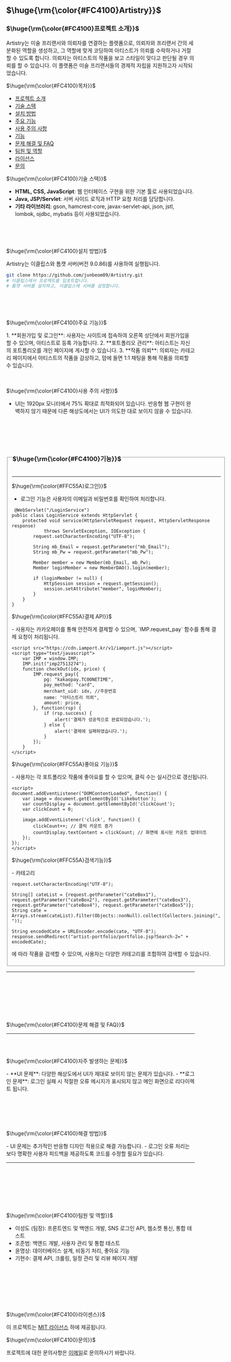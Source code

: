 <h2>$\huge{\rm{\color{#FC4100}Artistry}}$</h2>

<h3 id="프로젝트-소개">$\huge{\rm{\color{#FC4100}프로젝트 소개}}$</h3>

Artistry는 미술 프리랜서와 의뢰자를 연결하는 플랫폼으로, 의뢰자와 프리랜서 간의 세분화된 역할을 생성하고, 그 역할에 맞게 코딩하여 아티스트가 의뢰를 수락하거나 거절할 수 있도록 합니다. 의뢰자는 아티스트의 작품을 보고 스타일이 맞다고 판단될 경우 의뢰를 할 수 있습니다. 이 플랫폼은 미술 프리랜서들의 경제적 자립을 지원하고자 시작되었습니다.




<p>$\huge{\rm{\color{#FC4100}목차}}$</p>

- [프로젝트 소개](#프로젝트-소개)
- [기술 스택](#기술-스택)
- [설치 방법](#설치-방법)
- [주요 기능](#주요기능)
- [사용 주의 사항](#사용주의사항)
- [기능](#기능)
- [문제 해결 및 FAQ](#문제-해결-및-faq)
- [팀원 및 역할](#팀원-및-역할)
- [라이선스](#라이센스)
- [문의](#문의)



<p id="기술-스택">$\huge{\rm{\color{#FC4100}기술 스택}}$</p>

- **HTML, CSS, JavaScript**: 웹 인터페이스 구현을 위한 기본 툴로 사용되었습니다.
- **Java, JSP/Servlet**: 서버 사이드 로직과 HTTP 요청 처리를 담당합니다.
- **기타 라이브러리**: gson, hamcrest-core, javax-servlet-api, json, jstl, lombok, ojdbc, mybatis 등이 사용되었습니다.

<br>
<br>
<br>

<p id="설치-방법">$\huge{\rm{\color{#FC4100}설치 방법}}$</p>

Artistry는 이클립스와 톰캣 서버(버전 9.0.86)를 사용하여 실행됩니다.

```bash
git clone https://github.com/junbeom09/Artistry.git
# 이클립스에서 프로젝트를 임포트합니다.
# 톰캣 서버를 설치하고, 이클립스에 서버를 설정합니다.
```

<br>
<br>
<br>


<p id="주요기능">$\huge{\rm{\color{#FC4100}주요 기능}}$</p>
1. **회원가입 및 로그인**: 사용자는 사이트에 접속하여 오른쪽 상단에서 회원가입을 할 수 있으며, 아티스트로 등록 가능합니다.
2. **포트폴리오 관리**: 아티스트는 자신의 포트폴리오를 개인 페이지에 게시할 수 있습니다.
3. **작품 의뢰**: 의뢰자는 카테고리 페이지에서 아티스트의 작품을 감상하고, 맘에 들면 1:1 채팅을 통해 작품을 의뢰할 수 있습니다.

<br>
<br>
<br>

<p id="사용주의사항">$\huge{\rm{\color{#FC4100}사용 주의 사항}}$</p>

- UI는 1920px 모니터에서 75% 확대로 최적화되어 있습니다. 반응형 웹 구현이 완벽하지 않기 때문에 다른 해상도에서는 UI가 의도한 대로 보이지 않을 수 있습니다.

<br>
<br>
<br>
<br>



<fieldset>
<legend><h3 id="기능">$\huge{\rm{\color{#FC4100}기능}}$</h3></legend>
 
___

<p>$\huge{\rm{\color{#FFC55A}로그인}}$</p>


- 로그인 기능은 사용자의 이메일과 비밀번호를 확인하여 처리합니다.

````
 @WebServlet("/LoginService")
public class LoginService extends HttpServlet {
    protected void service(HttpServletRequest request, HttpServletResponse response)
            throws ServletException, IOException {
        request.setCharacterEncoding("UTF-8");

        String mb_Email = request.getParameter("mb_Email");
        String mb_Pw = request.getParameter("mb_Pw");

        Member member = new Member(mb_Email, mb_Pw);
        Member loginMember = new MemberDAO().login(member);

        if (loginMember != null) {
            HttpSession session = request.getSession();
            session.setAttribute("member", loginMember);
        }
    }
}
````


<p>$\huge{\rm{\color{#FFC55A}결제 API}}$</p>
- 사용자는 카카오페이를 통해 안전하게 결제할 수 있으며, `IMP.request_pay` 함수를 통해 결제 요청이 처리됩니다.

````
<script src="https://cdn.iamport.kr/v1/iamport.js"></script>
<script type="text/javascript">
    var IMP = window.IMP;
    IMP.init("imp27513274");
    function checkOut(idx, price) {
        IMP.request_pay({
            pg: "kakaopay.TC0ONETIME",
            pay_method: "card",
            merchant_uid: idx, //주문번호
            name: "아티스트리 의뢰",
            amount: price,
        }, function(rsp) {
            if (rsp.success) {
                alert('결제가 성공적으로 완료되었습니다.');
            } else {
                alert('결제에 실패하였습니다.');
            }
        });
    }
</script>
````

<p>$\huge{\rm{\color{#FFC55A}좋아요 기능}}$</p>
- 사용자는 각 포트폴리오 작품에 좋아요를 할 수 있으며, 클릭 수는 실시간으로 갱신됩니다.

````
<script>
document.addEventListener("DOMContentLoaded", function() {
    var image = document.getElementById('Likebutton');
    var countDisplay = document.getElementById('clickCount');
    var clickCount = 0;

    image.addEventListener('click', function() {
        clickCount++; // 클릭 카운트 증가
        countDisplay.textContent = clickCount; // 화면에 표시된 카운트 업데이트
    });
});
</script>
````

<p>$\huge{\rm{\color{#FFC55A}검색기능}}$</p>
- 카테고리

````
request.setCharacterEncoding("UTF-8");

String[] cateList = {request.getParameter("cateBox1"), request.getParameter("cateBox2"), request.getParameter("cateBox3"), request.getParameter("cateBox4"), request.getParameter("cateBox5")};
String cate = Arrays.stream(cateList).filter(Objects::nonNull).collect(Collectors.joining(", "));

String encodedCate = URLEncoder.encode(cate, "UTF-8");
response.sendRedirect("artist-portfolio/portfolio.jsp?Search-2=" + encodedCate);
````
에 따라 작품을 검색할 수 있으며, 사용자는 다양한 카테고리를 조합하여 검색할 수 있습니다.
</fieldset>

___

<br>
<br>
<br>
<br>
<br>
<br>


<p id="문제-해결-및-faq">$\huge{\rm{\color{#FC4100}문제 해결 및 FAQ}}$</p>

___

<br>
<br>
<p>$\huge{\rm{\color{#FC4100}자주 발생하는 문제}}$</p>
- **UI 문제**: 다양한 해상도에서 UI가 제대로 보이지 않는 문제가 있습니다.
- **로그인 문제**: 로그인 실패 시 적절한 오류 메시지가 표시되지 않고 메인 화면으로 리다이렉트 됩니다.
<br>
<br>
<br>
<br>
<br>
<br>
<p>$\huge{\rm{\color{#FC4100}해결 방법}}$</p>
- UI 문제는 추가적인 반응형 디자인 적용으로 해결 가능합니다.
- 로그인 오류 처리는 보다 명확한 사용자 피드백을 제공하도록 코드를 수정할 필요가 있습니다.

___

<br>
<br>
<br>
<br>
<br>
<br>
<p id="팀원-및-역할">$\huge{\rm{\color{#FC4100}팀원 및 역할}}$</p>

- 이성도 (팀장): 프론트엔드 및 백엔드 개발, SNS 로그인 API, 웹소켓 통신, 통합 테스트
- 조준범: 백엔드 개발, 사용자 관리 및 통합 테스트
- 윤명상: 데이터베이스 설계, 비동기 처리, 좋아요 기능
- 기현수: 결제 API, 크롤링, 일정 관리 및 리뷰 페이지 개발
<br>
<br>
<br>
<br>
<br>
<br>
<p id="라이센스">$\huge{\rm{\color{#FC4100}라이센스}}$</p>

이 프로젝트는 [MIT 라이선스](LICENSE) 하에 제공됩니다.

<p id="문의">$\huge{\rm{\color{#FC4100}문의}}$</p>

프로젝트에 대한 문의사항은 [이메일](dltjdeh7745@naver.com)로 문의하시기 바랍니다.
